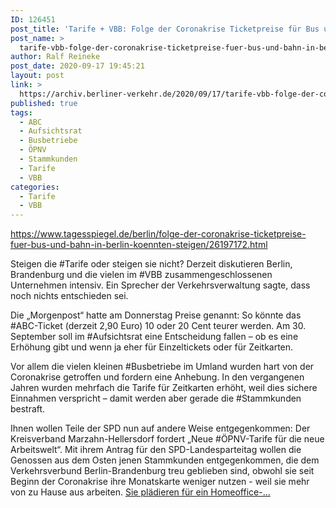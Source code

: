 ```yaml
---
ID: 126451
post_title: 'Tarife + VBB: Folge der Coronakrise Ticketpreise für Bus und Bahn in Berlin könnten steigen Der Verkehrsverbund Berlin-Brandenburg diskutiert über höhere Preise für Fahrkarten., aus Der Tagesspiegel'
post_name: >
  tarife-vbb-folge-der-coronakrise-ticketpreise-fuer-bus-und-bahn-in-berlin-koennten-steigen-der-verkehrsverbund-berlin-brandenburg-diskutiert-ueber-hoehere-preise-fuer-fahrkarten-aus-der-tagesspie
author: Ralf Reineke
post_date: 2020-09-17 19:45:21
layout: post
link: >
  https://archiv.berliner-verkehr.de/2020/09/17/tarife-vbb-folge-der-coronakrise-ticketpreise-fuer-bus-und-bahn-in-berlin-koennten-steigen-der-verkehrsverbund-berlin-brandenburg-diskutiert-ueber-hoehere-preise-fuer-fahrkarten-aus-der-tagesspie/
published: true
tags:
  - ABC
  - Aufsichtsrat
  - Busbetriebe
  - ÖPNV
  - Stammkunden
  - Tarife
  - VBB
categories:
  - Tarife
  - VBB
---
```

https://www.tagesspiegel.de/berlin/folge-der-coronakrise-ticketpreise-fuer-bus-und-bahn-in-berlin-koennten-steigen/26197172.html

Steigen die #Tarife oder steigen sie nicht? Derzeit diskutieren Berlin, Brandenburg und die vielen im #VBB zusammengeschlossenen Unternehmen intensiv. Ein Sprecher der Verkehrsverwaltung sagte, dass noch nichts entschieden sei.

Die „Morgenpost“ hatte am Donnerstag Preise genannt: So könnte das #ABC-Ticket (derzeit 2,90 Euro) 10 oder 20 Cent teurer werden. Am 30. September soll im #Aufsichtsrat eine Entscheidung fallen – ob es eine Erhöhung gibt und wenn ja eher für Einzeltickets oder für Zeitkarten.

Vor allem die vielen kleinen #Busbetriebe im Umland wurden hart von der Coronakrise getroffen und fordern eine Anhebung. In den vergangenen Jahren wurden mehrfach die Tarife für Zeitkarten erhöht, weil dies sichere Einnahmen verspricht – damit werden aber gerade die #Stammkunden bestraft.

Ihnen wollen Teile der SPD nun auf andere Weise entgegenkommen: Der Kreisverband Marzahn-Hellersdorf fordert „Neue #ÖPNV-Tarife für die neue Arbeitswelt“. Mit ihrem Antrag für den SPD-Landesparteitag wollen die Genossen aus dem Osten jenen Stammkunden entgegenkommen, die dem Verkehrsverbund Berlin-Brandenburg treu geblieben sind, obwohl sie seit Beginn der Coronakrise ihre Monatskarte weniger nutzen - weil sie mehr von zu Hause aus arbeiten. <a href="https://www.tagesspiegel.de/berlin/folge-der-coronakrise-ticketpreise-fuer-bus-und-bahn-in-berlin-koennten-steigen/26197172.html">Sie plädieren für ein Homeoffice-...</a>